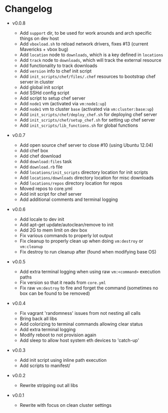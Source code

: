 # Changelog

* v0.0.8
  - Add `support` dir, to be used for work arounds and arch specific things on dev host
  - Add `vboxload.sh` to reload network drivers, fixes #13 (current Mavericks + vbox bug)
  - Add `location` node to `downloads`, which is a key defined in `locations`
  - Add `track` node to `downloads`, which will track the external resource
  - Add functionality to track downloads
  - Add `version` info to chef init script
  - Add `init_scripts/chef/files/.chef` resources to bootstrap chef server in cluster
  - Add global init script
  - Add SSHd config script
  - Add script to setup chef server
  - Add `node1` vm (activated via `vm:node1:up`)
  - Add `node1` vm to cluster `base` (activated via `vm:cluster:base:up`)
  - Add `init_scripts/chef/deploy_chef.sh` for deploying chef server
  - Add `init_scripts/chef/setup_chef.sh` for setting up chef server
  - Add `init_scripts/lib_functions.sh` for global functions

* v0.0.7
  - Add open source chef server to close #10 (using Ubuntu 12.04)
  - Add chef box
  - Add chef download
  - Add `download:files` task
  - Add `download.rb` file
  - Add `locations/init_scripts` directory location for init scripts
  - Add `locations/downloads` directory location for misc downloads
  - Add `locations/repos` directory location for repos
  - Moved repos to core.yml
  - Add init script for chef server
  - Add additional comments and terminal logging

* v0.0.6
  - Add locale to dev init
  - Add apt-get update/autoclean/remove to init
  - Add 2G to mem limit on dev box
  - Fix various commands to properly lot output
  - Fix cleanup to properly clean up when doing `vm:destroy` or `vm:cleanup`
  - Fix destroy to run cleanup after (found when modifying base OS)

* v0.0.5
  - Add extra terminal logging when using raw `vm:<command>` execution paths
  - Fix version so that it reads from `core.yml`
  - Fix raw `vm:destroy` to fire and forget the command (sometimes no box can be found to be removed)

* v0.0.4
  - Fix vagrant 'randomness' issues from not nesting all calls
  - Bring back all libs
  - Add colorizing to terminal commands allowing clear status
  - Add extra terminal logging
  - Modify reboot to not provision again
  - Add sleep to allow host system eth devices to 'catch-up'

* v0.0.3
  - Add init script using inline path execution
  - Add scripts to manifest/<box>

* v0.0.2
  - Rewrite stripping out all libs

* v0.0.1
  - Rewrite with focus on clean cluster settings
